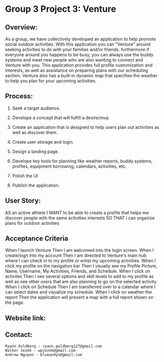 # Group 3 Project 3: Venture

## Overview:
As a group, we have collectively developed an application to help promote social outdoor activities. With this application you can "Venture" around seeking activities to do with your families and/or friends. furthermore if everyone around you happens to be busy, you can always use the buddy systems and meet new people who are also wanting to connect and Venture with you. This application provides full profile customization and interests, as well as assistance on preparing plans with our scheduling section. Venture also has a built-in dynamic map that specifies the weather to help you plan for your upcoming activities.

## Process:

1. Seek a target audience.

2. Develope a concept that will fulfill a desire/mvp.

3. Create an application that is designed to help users plan out activities as well as discover them.

4. Create user storage and login.

5. Design a landing page.

6. Develope key tools for planning like weather reports, buddy systems, profiles, equipment borrowing, calendars, activities, etc.

7. Polish the UI

8. Publish the application.


## User Story:

AS an active athlete
I WANT to be able to create a profile that helps me discover people with the same activities interests
SO THAT I  can  organize plans for outdoor activities

## Acceptance Criteria
When I launch Venture
Then I am welcomed into the login screen.
When I create/sign into my account
Then I am directed to Venture's main hub where I can check in to my profile or enlist my upcoming activities.
When I click my profile on the navigation bar
Then I visually see my Profile Picture, Name, Username, My Activities, Friends, and Schedule.
When I click on activites
Then I see several options and skill levels to add to my profile as well as see other users that are also planning to go on the selected activity
When I click on Schedule
Then I am transferred over to a calendar where I can select dates and visualize my schedule.
When I click on weather the report
Then the application will present a map with a full report shown on the page.

## Website link:


## Contact:

```
Ryann Goldberg - ryann.goldberg127@gmail.com
Walker Jezek - wpjezek@gmail.com
Andrew Nguyen - blueandyn@gmail.com
```
